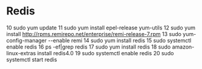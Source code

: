 # Redis


   10  sudo yum update
   11  sudo yum install epel-release yum-utils
   12  sudo yum install http://rpms.remirepo.net/enterprise/remi-release-7.rpm
   13  sudo yum-config-manager --enable remi
   14  sudo yum install redis
   15  sudo systemctl enable redis
   16  ps -ef|grep redis
   17  sudo yum install redis
   18  sudo amazon-linux-extras install redis4.0
   19  sudo systemctl enable redis
   20  sudo systemctl start redis